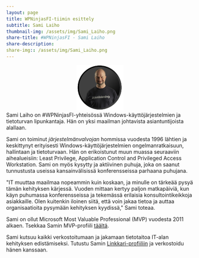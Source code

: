 ```yaml
---
layout: page
title: WPNinjasFI-tiimin esittely
subtitle: Sami Laiho
thumbnail-img: /assets/img/Sami_Laiho.png
share-title: #WPNinjasFI - Sami Laiho
share-description: 
share-img:: /assets/img/Sami_Laiho.png
---
```

<div align="center">
  <img src="/assets/img/Sami_Laiho.png" width="25%">
</div>
Sami Laiho on #WPNinjasFI-yhteisössä Windows-käyttöjärjestelmien ja tietoturvan lipunkantaja. Hän on yksi maailman johtavista asiantuntijoista alallaan.

Sami on toiminut _järjestelmänvalvojan_ hommissa vuodesta 1996 lähtien ja keskittynyt erityisesti Windows-käyttöjärjestelmien ongelmanratkaisuun, hallintaan ja tietoturvaan. Hän on erikoistunut muun muassa seuraaviin aihealueisiin: Least Privilege, Application Control and Privileged Access Workstation. Sami on myös kysytty ja aktiivinen puhuja, joka on saanut tunnustusta useissa kansainvälisissä konferensseissa parhaana puhujana.

"IT muuttaa maailmaa nopeammin kuin koskaan, ja minulle on tärkeää pysyä tämän kehityksen kärjessä. Vuoden mittaan kertyy paljon matkapäiviä, kun käyn puhumassa konferensseissa ja tekemässä erilaisia konsultointikeikkoja asiakkaille. Olen kuitenkin iloinen siitä, että voin jakaa tietoa ja auttaa organisaatioita pysymään kehityksen kyydissä," Sami toteaa.

Sami on ollut Microsoft Most Valuable Professional (MVP) vuodesta 2011 alkaen. Tsekkaa Samin MVP-profiili <a href="https://mvp.microsoft.com/en-US/mvp/profile/cbb970c0-3c9a-e411-93f2-9cb65495d3c4" target="_blank">täältä</a>.

Sami kutsuu kaikki verkostoitumaan ja jakamaan tietotaitoa IT-alan kehityksen edistämiseksi. Tutustu Samin <a href="https://www.linkedin.com/in/samilaiho/" target="_blank">Linkkari-profiiliin</a> ja verkostoidu hänen kanssaan.
